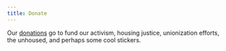 ```yaml
---
title: Donate
---
```


Our [donations](https://actionnetwork.org/fundraising/donation-to-boulder-dsa) go to fund our activism, housing justice, unionization efforts, the unhoused, and perhaps some cool stickers.